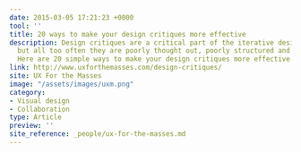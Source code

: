 ```yaml
---
date: 2015-03-05 17:21:23 +0000
tool: ''
title: 20 ways to make your design critiques more effective
description: Design critiques are a critical part of the iterative design process,
  but all too often they are poorly thought out, poorly structured and poorly run.
  Here are 20 simple ways to make your design critiques more effective.
link: http://www.uxforthemasses.com/design-critiques/
site: UX For the Masses
image: "/assets/images/uxm.png"
category:
- Visual design
- Collaboration
type: Article
preview: ''
site_reference: _people/ux-for-the-masses.md
---
```

